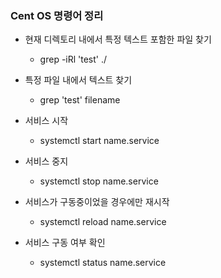 ### Cent OS 명령어 정리

* 현재 디렉토리 내에서 특정 텍스트 포함한 파일 찾기
	* grep -iRl 'test' ./ 

* 특정 파일 내에서 텍스트 찾기
	* grep 'test' filename 

* 서비스 시작 
	* systemctl start name.service
* 서비스 중지
	* systemctl stop name.service
* 서비스가 구동중이었을 경우에만 재시작
	* systemctl reload name.service
* 서비스 구동 여부 확인
	* systemctl status name.service